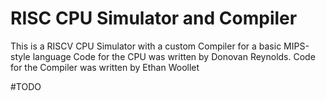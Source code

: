 # RISC CPU Simulator and Compiler
This is a RISCV CPU Simulator with a custom Compiler for a basic MIPS-style language
Code for the CPU was written by Donovan Reynolds.
Code for the Compiler was written by Ethan Woollet

#TODO
